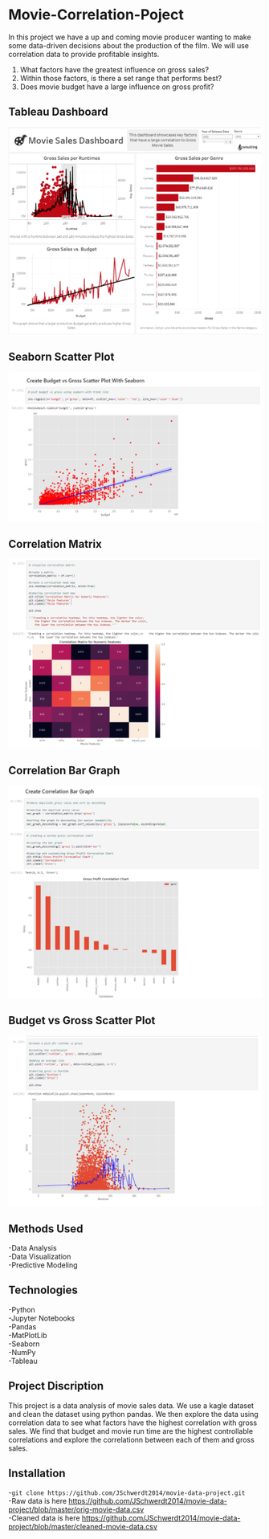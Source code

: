 # **Movie-Correlation-Poject**

In this project we have a up and coming movie producer wanting to make some data-driven decisions about the production of the film.
We will use correlation data to provide profitable insights.

1. What factors have the greatest influence on gross sales?
2. Within those factors, is there a set range that performs best?
3. Does movie budget have a large influence on gross profit?

## **Tableau Dashboard**

![Dashboard](./Visualizations/Movie_Sales_Tableau_Dashboard.png)

## **Seaborn Scatter Plot**

![Seaborn Scatter Plot](./Visualizations/Seaborn_Plot.png)

## **Correlation Matrix**

![Seaborn Scatter Plot](./Visualizations/Correlation_Matrix.png)

## **Correlation Bar Graph**

![Seaborn Scatter Plot](./Visualizations/Correlation_Bar_Graph.png)

## **Budget vs Gross Scatter Plot**

![Seaborn Scatter Plot](./Visualizations/Budget_Scatter_Plot.png)


## **Methods Used**

-Data Analysis  
-Data Visualization  
-Predictive Modeling  

## **Technologies**

-Python  
-Jupyter Notebooks  
-Pandas  
-MatPlotLib  
-Seaborn  
-NumPy  
-Tableau

## **Project Discription**

This project is a data analysis of movie sales data. We use a kagle dataset and clean the dataset using python pandas. We then explore the data using correlation data to see what factors have the highest correlation with gross sales. We find that budget and movie run time are the highest controllable correlations and explore the correlationn between each of them and gross sales.

## **Installation**

-`git clone https://github.com/JSchwerdt2014/movie-data-project.git`  
-Raw data is here https://github.com/JSchwerdt2014/movie-data-project/blob/master/orig-movie-data.csv  
-Cleaned data is here https://github.com/JSchwerdt2014/movie-data-project/blob/master/cleaned-movie-data.csv  
